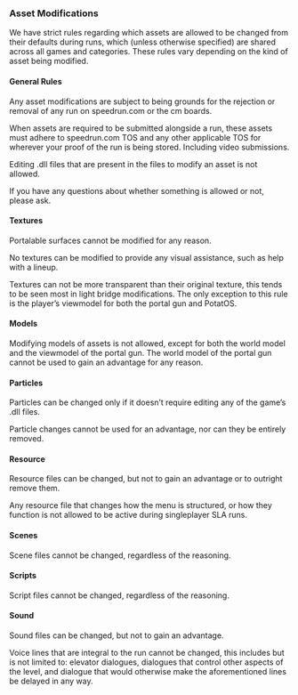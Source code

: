 ### Asset Modifications

We have strict rules regarding which assets are allowed to be changed from their 
defaults during runs, which (unless otherwise specified) are shared across all 
games and categories. These rules vary depending on the kind of asset being modified.

#### General Rules

Any asset modifications are subject to being grounds for the rejection or removal of 
any run on speedrun.com or the cm boards.

When assets are required to be submitted alongside a run, these assets must adhere to 
speedrun.com TOS and any other applicable TOS for wherever your proof of the run is 
being stored. Including video submissions.

Editing .dll files that are present in the files to modify an asset is not allowed.

If you have any questions about whether something is allowed or not, please ask.

#### Textures

Portalable surfaces cannot be modified for any reason.

No textures can be modified to provide any visual assistance, such as help with a lineup.

Textures can not be more transparent than their original texture, this tends to be seen 
most in light bridge modifications. The only exception to this rule is the player’s 
viewmodel for both the portal gun and PotatOS.

#### Models

Modifying models of assets is not allowed, except for both the world model and the 
viewmodel of the portal gun. The world model of the portal gun cannot be used to gain an 
advantage for any reason.

#### Particles

Particles can be changed only if it doesn’t require editing any of the game’s .dll files.

Particle changes cannot be used for an advantage, nor can they be entirely removed.

#### Resource

Resource files can be changed, but not to gain an advantage or to outright remove them.

Any resource file that changes how the menu is structured, or how they function is not 
allowed to be active during singleplayer SLA runs.

#### Scenes

Scene files cannot be changed, regardless of the reasoning.

#### Scripts

Script files cannot be changed, regardless of the reasoning.

#### Sound

Sound files can be changed, but not to gain an advantage.

Voice lines that are integral to the run cannot be changed, this includes but is not 
limited to: elevator dialogues, dialogues that control other aspects of the level, and 
dialogue that would otherwise make the aforementioned lines be delayed in any way.
